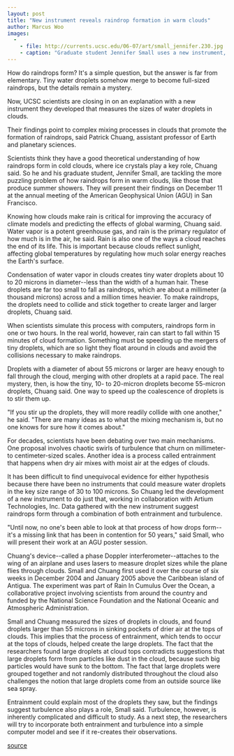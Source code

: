 ```yaml
---
layout: post
title: "New instrument reveals raindrop formation in warm clouds"
author: Marcus Woo
images:
  -
    - file: http://currents.ucsc.edu/06-07/art/small_jennifer.230.jpg
    - caption: "Graduate student Jennifer Small uses a new instrument, seen here attached to the wing of an airplane, to gather data on raindrop formation in clouds. Photo courtesy of J. Small"
---
```


How do raindrops form? It's a simple question, but the answer is far from elementary. Tiny water droplets somehow merge to become full-sized raindrops, but the details remain a mystery.

Now, UCSC scientists are closing in on an explanation with a new instrument they developed that measures the sizes of water droplets in clouds.

Their findings point to complex mixing processes in clouds that promote the formation of raindrops, said Patrick Chuang, assistant professor of Earth and planetary sciences.

Scientists think they have a good theoretical understanding of how raindrops form in cold clouds, where ice crystals play a key role, Chuang said. So he and his graduate student, Jennifer Small, are tackling the more puzzling problem of how raindrops form in warm clouds, like those that produce summer showers. They will present their findings on December 11 at the annual meeting of the American Geophysical Union (AGU) in San Francisco.

Knowing how clouds make rain is critical for improving the accuracy of climate models and predicting the effects of global warming, Chuang said. Water vapor is a potent greenhouse gas, and rain is the primary regulator of how much is in the air, he said. Rain is also one of the ways a cloud reaches the end of its life. This is important because clouds reflect sunlight, affecting global temperatures by regulating how much solar energy reaches the Earth's surface.

Condensation of water vapor in clouds creates tiny water droplets about 10 to 20 microns in diameter--less than the width of a human hair. These droplets are far too small to fall as raindrops, which are about a millimeter (a thousand microns) across and a million times heavier. To make raindrops, the droplets need to collide and stick together to create larger and larger droplets, Chuang said.

When scientists simulate this process with computers, raindrops form in one or two hours. In the real world, however, rain can start to fall within 15 minutes of cloud formation. Something must be speeding up the mergers of tiny droplets, which are so light they float around in clouds and avoid the collisions necessary to make raindrops.

Droplets with a diameter of about 55 microns or larger are heavy enough to fall through the cloud, merging with other droplets at a rapid pace. The real mystery, then, is how the tiny, 10- to 20-micron droplets become 55-micron droplets, Chuang said. One way to speed up the coalescence of droplets is to stir them up.

"If you stir up the droplets, they will more readily collide with one another," he said. "There are many ideas as to what the mixing mechanism is, but no one knows for sure how it comes about."

For decades, scientists have been debating over two main mechanisms. One proposal involves chaotic swirls of turbulence that churn on millimeter- to centimeter-sized scales. Another idea is a process called entrainment that happens when dry air mixes with moist air at the edges of clouds.

It has been difficult to find unequivocal evidence for either hypothesis because there have been no instruments that could measure water droplets in the key size range of 30 to 100 microns. So Chuang led the development of a new instrument to do just that, working in collaboration with Artium Technologies, Inc. Data gathered with the new instrument suggest raindrops form through a combination of both entrainment and turbulence.

"Until now, no one's been able to look at that process of how drops form--it's a missing link that has been in contention for 50 years," said Small, who will present their work at an AGU poster session.

Chuang's device--called a phase Doppler interferometer--attaches to the wing of an airplane and uses lasers to measure droplet sizes while the plane flies through clouds. Small and Chuang first used it over the course of six weeks in December 2004 and January 2005 above the Caribbean island of Antigua. The experiment was part of Rain In Cumulus Over the Ocean, a collaborative project involving scientists from around the country and funded by the National Science Foundation and the National Oceanic and Atmospheric Administration.

Small and Chuang measured the sizes of droplets in clouds, and found droplets larger than 55 microns in sinking pockets of drier air at the tops of clouds. This implies that the process of entrainment, which tends to occur at the tops of clouds, helped create the large droplets. The fact that the researchers found large droplets at cloud tops contradicts suggestions that large droplets form from particles like dust in the cloud, because such big particles would have sunk to the bottom. The fact that large droplets were grouped together and not randomly distributed throughout the cloud also challenges the notion that large droplets come from an outside source like sea spray.

Entrainment could explain most of the droplets they saw, but the findings suggest turbulence also plays a role, Small said. Turbulence, however, is inherently complicated and difficult to study. As a next step, the researchers will try to incorporate both entrainment and turbulence into a simple computer model and see if it re-creates their observations.

  

[source](http://www1.ucsc.edu/currents/06-07/12-04/raindrops.asp "Permalink to raindrops")
